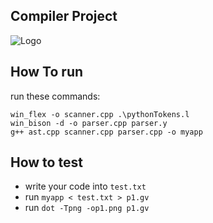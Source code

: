 ## Compiler Project
![Logo](/logo.png)

## How To run
 run these commands:
```
win_flex -o scanner.cpp .\pythonTokens.l
win_bison -d -o parser.cpp parser.y
g++ ast.cpp scanner.cpp parser.cpp -o myapp
```

## How to test
- write your code into `test.txt`
- run `myapp < test.txt > p1.gv`
- run `dot -Tpng -op1.png p1.gv`